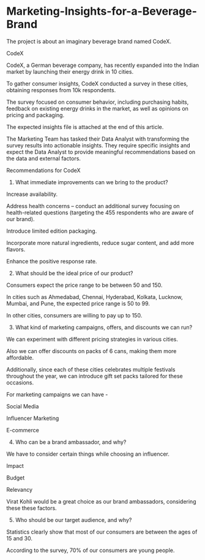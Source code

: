 # Marketing-Insights-for-a-Beverage-Brand
The project is about an imaginary beverage brand named CodeX.

CodeX

CodeX, a German beverage company, has recently expanded into the Indian market by launching their energy drink in 10 cities.

To gather consumer insights, CodeX conducted a survey in these cities, obtaining responses from 10k respondents.

The survey focused on consumer behavior, including purchasing habits, feedback on existing energy drinks in the market, as well as opinions on pricing and packaging.

The expected insights file is attached at the end of this article.

The Marketing Team has tasked their Data Analyst with transforming the survey results into actionable insights. 
They require specific insights and expect the Data Analyst to provide meaningful recommendations based on the data and external factors.

Recommendations for CodeX

1. What immediate improvements can we bring to the product?

Increase availability.

Address health concerns – conduct an additional survey focusing on health-related questions (targeting the 455 respondents who are aware of our brand).

Introduce limited edition packaging.

Incorporate more natural ingredients, reduce sugar content, and add more flavors.

Enhance the positive response rate.

2. What should be the ideal price of our product? 

Consumers expect the price range to be between 50 and 150.

In cities such as Ahmedabad, Chennai, Hyderabad, Kolkata, Lucknow, Mumbai, and Pune, the expected price range is 50 to 99.

In other cities, consumers are willing to pay up to 150.

3. What kind of marketing campaigns, offers, and discounts we can run?

We can experiment with different pricing strategies in various cities. 

Also we can offer discounts on packs of 6 cans, making them more affordable.

Additionally, since each of these cities celebrates multiple festivals throughout the year, we can introduce gift set packs tailored for these occasions.

For marketing campaigns we can have -

Social Media

Influencer Marketing

E-commerce

4. Who can be a brand ambassador, and why? 

We have to consider certain things while choosing an influencer.

Impact

Budget

Relevancy

Virat Kohli would be a great choice as our brand ambassadors, considering these these factors.

5. Who should be our target audience, and why?

Statistics clearly show that most of our consumers are between the ages of 15 and 30.

According to the survey, 70% of our consumers are young people.

